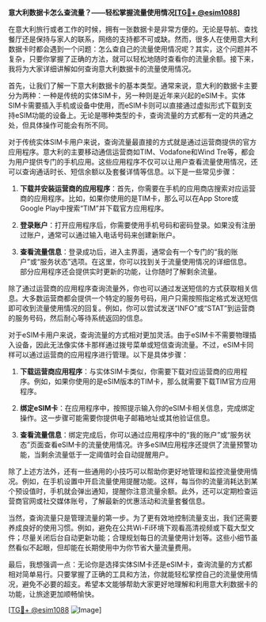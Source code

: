 **意大利数据卡怎么查流量？——轻松掌握流量使用情况[[TG💪+ @esim1088](https://t.me/s/esim1088)]**

在意大利旅行或者工作的时候，拥有一张数据卡是非常方便的。无论是导航、查找餐厅还是保持与家人的联系，网络的支持都不可或缺。然而，很多人在使用意大利数据卡时都会遇到一个问题：怎么查自己的流量使用情况呢？其实，这个问题并不复杂，只要你掌握了正确的方法，就可以轻松地随时查看你的流量余额。接下来，我将为大家详细讲解如何查询意大利数据卡的流量使用情况。

首先，让我们了解一下意大利数据卡的基本类型。通常来说，意大利的数据卡主要分为两种：一种是传统的实体SIM卡，另一种则是近年来兴起的eSIM卡。实体SIM卡需要插入手机或设备中使用，而eSIM卡则可以直接通过虚拟形式下载到支持eSIM功能的设备上。无论是哪种类型的卡，查询流量的方式都有一定的共通之处，但具体操作可能会有所不同。

对于传统实体SIM卡用户来说，查询流量最直接的方式就是通过运营商提供的官方应用程序。意大利的主要移动通信运营商如TIM、Vodafone和Wind Tre等，都会为用户提供专门的手机应用。这些应用程序不仅可以让用户查看流量使用情况，还可以查询通话时长、短信余额以及套餐详情等信息。以下是一些常见步骤：

1. **下载并安装运营商的应用程序**：首先，你需要在手机的应用商店搜索对应运营商的应用程序。比如，如果你使用的是TIM卡，那么可以在App Store或Google Play中搜索“TIM”并下载官方应用程序。
   
2. **登录账户**：打开应用程序后，你需要使用手机号码和密码登录。如果没有注册过账户，通常可以通过输入电话号码来创建新账户。

3. **查看流量信息**：登录成功后，进入主界面，通常会有一个专门的“我的账户”或“服务状态”选项。在这里，你可以找到关于流量使用情况的详细信息。部分应用程序还会提供实时更新的功能，让你随时了解剩余流量。

除了通过运营商的应用程序查询流量外，你也可以通过发送短信的方式获取相关信息。大多数运营商都会提供一个特定的服务号码，用户只需按照指定格式发送短信即可收到流量使用情况的回复。例如，你可以尝试发送“INFO”或“STAT”到运营商的服务号码，然后耐心等待系统返回的信息。

对于eSIM卡用户来说，查询流量的方式相对更加灵活。由于eSIM卡不需要物理插入设备，因此无法像实体卡那样通过拨号菜单或短信查询流量。不过，eSIM卡同样可以通过运营商的应用程序进行管理。以下是具体步骤：

1. **下载运营商应用程序**：与实体SIM卡类似，你需要下载对应运营商的应用程序。例如，如果你使用的是eSIM版本的TIM卡，那么就需要下载TIM官方应用程序。

2. **绑定eSIM卡**：在应用程序中，按照提示输入你的eSIM卡相关信息，完成绑定操作。这一步骤可能需要你提供电子邮箱地址或其他验证信息。

3. **查看流量信息**：绑定完成后，你可以通过应用程序中的“我的账户”或“服务状态”页面查看eSIM卡的流量使用情况。许多eSIM应用程序还提供了流量预警功能，当剩余流量低于一定阈值时会自动提醒用户。

除了上述方法外，还有一些通用的小技巧可以帮助你更好地管理和监控流量使用情况。例如，在手机设置中开启流量使用提醒功能。这样，每当你的流量消耗达到某个预设值时，手机就会弹出通知，提醒你注意流量余额。此外，还可以定期检查运营商官网或社交媒体账号，了解最新的优惠活动和流量套餐信息。

当然，查询流量只是管理流量的第一步。为了更有效地控制流量支出，我们还需要养成良好的使用习惯。例如，避免在公共Wi-Fi环境下观看高清视频或下载大型文件；尽量关闭后台自动更新功能；合理规划每日的流量使用计划等。这些小细节虽然看似不起眼，但却能在长期使用中为你节省大量流量费用。

最后，我想强调一点：无论你是选择实体SIM卡还是eSIM卡，查询流量的方式都相对简单易行。只要掌握了正确的工具和方法，你就能轻松掌控自己的流量使用情况，避免不必要的超支。希望本文能够帮助大家更好地理解和利用意大利数据卡的功能，让旅途更加顺畅愉快。

[[TG💪+ @esim1088](https://t.me/s/esim1088) ![Image](https://i.postimg.cc/4NQfJmqS/Snipaste-2025-05-13-00-14-12.png)]